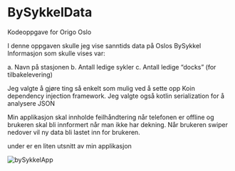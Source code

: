 # BySykkelData

Kodeoppgave for Origo Oslo

I denne oppgaven skulle jeg vise sanntids data på Oslos BySykkel
Informasjon som skulle vises var:

a. Navn på stasjonen
b. Antall ledige sykler
c. Antall ledige “docks” (for tilbakelevering) 

Jeg valgte å gjøre ting så enkelt som mulig ved å sette opp Koin dependency injection framework.
Jeg valgte også kotlin serialization for å analysere JSON

Min applikasjon skal innholde feilhåndtering når telefonen er offline
og brukeren skal bli innformert når man ikke har dekning.
Når brukeren swiper nedover vil ny data bli lastet inn for brukeren.

under er en liten utsnitt av min applikasjon 


![bySykkelApp](https://user-images.githubusercontent.com/71320559/138570927-b2a9adec-bb38-4bfe-b320-95028f2ad089.jpg)

